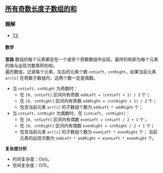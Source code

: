 ## [所有奇数长度子数组的和](https://leetcode-cn.com/problems/sum-of-all-odd-length-subarrays/)

### 题解
+ [TS](../../ts/1664/1588.ts)

#### 数学
**思路**
数组的每个元素都会在一个或多个奇数数组中出现，最终的和即为每个元素的值与出现次数乘积的和。  
遍历数组，记录每个元素，左右的元素个数 `cntLeft、cntRight`，如果当前元素 `arr[i]` 在奇数子数组内，这两个数一定是偶数。
+ 当 `cntLeft、cntRight` 为奇数时：
  - 在 `[0, cntLeft]` 区间内有奇数 `oddLeft = (cntLeft + 1) / 2` 个；
  - 在 `[0, cntRight]` 区间内有奇数 `oddRight = (cntRight + 1) / 2` 个；
  - 包含当前元素 `arr[i]` 的子数组个数为 `oddLeft * oddRight` 个；
+ 当 `cntLeft、cntRight` 为偶数时，在 `[cntLeft, cntRight]`：
  - 在 `[0, cntLeft]` 区间内有偶数 `evenLeft = cntLeft / 2 + 1` 个；
  - 在 `[0, cntRight]` 区间内有偶数 `evenRight = cntRight / 2 + 1` 个；
  - 包含当前元素 `arr[i]` 的子数组个数为 `evenLeft * evenRight` 个；
当前元素的出现次数为 `oddLeft * oddRight + evenLeft * evenRight` 个。

**复杂度分析**
+ 时间复杂度：O(n)。
+ 空间复杂度：O(1)。